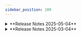 ```yaml
---
sidebar_position: 100
---
```

<details>
<summary>**Release Notes 2025-05-04**</summary>
 ##### branch: v1.01, commit: 440016cab92fb0dab0849a9910b07471083a04d2 (HID-api)
 ##### branch: v1.01, commit: 06aebbe1e4d016f476e9ab28d53477259b6234cf (HID-web)
- Enhanced HID Plate sample page to show reference validation error indicator
- Enhanced sample page to show reference validation error indicator
- Update VPR import data schedule to run at 6:45am daily.
- Update local code to get data from HID new database
</details>
<details>
<summary>**Release Notes 2025-03-04**</summary>
 ##### branch: v1, commit: 942249548dfa903409178341487fd6a1c28de9a3
- Update Fragment list validation rule to 50% of allele must have height greater than 5000 rfu.
- Update Fragment list validation violation verbiage.
- Enhanced application exception handling when there is an error ingesting HID data file.
</details>
